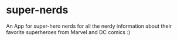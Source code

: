 # super-nerds
An App for super-hero nerds for all the nerdy information about their favorite superheroes from Marvel and DC comics :)
